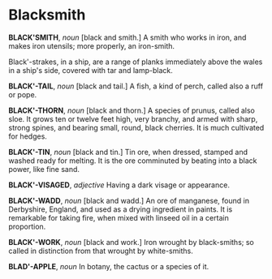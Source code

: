 # Blacksmith

**BLACK'SMITH**, _noun_ \[black and smith.\] A smith who works in iron, and makes iron utensils; more properly, an iron-smith.

Black'-strakes, in a ship, are a range of planks immediately above the wales in a ship's side, covered with tar and lamp-black.

**BLACK'-TAIL**, _noun_ \[black and tail.\] A fish, a kind of perch, called also a ruff or pope.

**BLACK'-THORN**, _noun_ \[black and thorn.\] A species of prunus, called also sloe. It grows ten or twelve feet high, very branchy, and armed with sharp, strong spines, and bearing small, round, black cherries. It is much cultivated for hedges.

**BLACK'-TIN**, _noun_ \[black and tin.\] Tin ore, when dressed, stamped and washed ready for melting. It is the ore comminuted by beating into a black power, like fine sand.

**BLACK'-VISAGED**, _adjective_ Having a dark visage or appearance.

**BLACK'-WADD**, _noun_ \[black and wadd.\] An ore of manganese, found in Derbyshire, England, and used as a drying ingredient in paints. It is remarkable for taking fire, when mixed with linseed oil in a certain proportion.

**BLACK'-WORK**, _noun_ \[black and work.\] Iron wrought by black-smiths; so called in distinction from that wrought by white-smiths.

**BLAD'-APPLE**, _noun_ In botany, the cactus or a species of it.